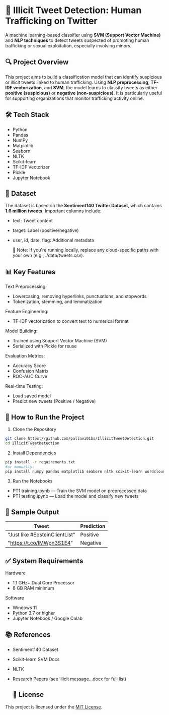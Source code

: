 # 🚨 Illicit Tweet Detection: Human Trafficking on Twitter
A machine learning-based classifier using **SVM (Support Vector Machine)** and **NLP techniques** to detect tweets suspected of promoting human trafficking or sexual exploitation, especially involving minors.

## 🔍 Project Overview
This project aims to build a classification model that can identify suspicious or illicit tweets linked to human trafficking. Using **NLP preprocessing**, **TF-IDF vectorization**, and **SVM**, the model learns to classify tweets as either **positive (suspicious)** or **negative (non-suspicious)**. It is particularly useful for supporting organizations that monitor trafficking activity online.

## 🛠️ Tech Stack
- Python
- Pandas
- NumPy
- Matplotlib
- Seaborn
- NLTK
- Scikit-learn
- TF-IDF Vectorizer
- Pickle
- Jupyter Notebook

## 📁 Dataset
The dataset is based on the **Sentiment140 Twitter Dataset**, which contains  **1.6 million tweets**. Important columns include:

- text: Tweet content
- target: Label (positive/negative)
- user, id, date, flag: Additional metadata

    📌 Note: If you're running locally, replace any cloud-specific paths with your own (e.g., ./data/tweets.csv).

## 📊 Key Features
  Text Preprocessing:
   - Lowercasing, removing hyperlinks, punctuations, and stopwords
   - Tokenization, stemming, and lemmatization

 Feature Engineering:
   - TF-IDF vectorization to convert text to numerical format

 Model Building:
   - Trained using Support Vector Machine (SVM)
   - Serialized with Pickle for reuse

 Evaluation Metrics:
   - Accuracy Score
   - Confusion Matrix
   - ROC-AUC Curve

 Real-time Testing:
   - Load saved model
   - Predict new tweets (Positive / Negative)

## 🚀 How to Run the Project
1. Clone the Repository
```bash
git clone https://github.com/pallavi01bs/IllicitTweetDetection.git
cd IllicitTweetDetection
```

2. Install Dependencies
```bash
pip install -r requirements.txt
#or manually:
pip install numpy pandas matplotlib seaborn nltk scikit-learn wordcloud
```

3. Run the Notebooks
 - PT1 training.ipynb — Train the SVM model on preprocessed data
 - PT1 testing.ipynb — Load the model and classify new tweets

## 🧪 Sample Output
|Tweet	|Prediction|
|-----|------|
|"Just like #EpsteinClientList"	|Positive|
|"https://t.co/IMWpn3S1E4"	|Negative|

## ✅ System Requirements
Hardware
 - 1.1 GHz+ Dual Core Processor
 - 8 GB RAM minimum

Software
 - Windows 11
 - Python 3.7 or higher
 - Jupyter Notebook / Google Colab

## 📚 References
 - Sentiment140 Dataset
 - Scikit-learn SVM Docs
 - NLTK
- Research Papers (see Illicit message...docx for full list)

  ## 📄 License
This project is licensed under the [MIT License](LICENSE).
